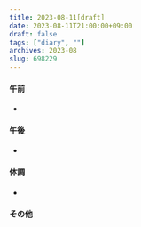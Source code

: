 ```yaml
---
title: 2023-08-11[draft]
date: 2023-08-11T21:00:00+09:00
draft: false
tags: ["diary", ""]
archives: 2023-08
slug: 698229
---
```

#### 午前
- 
#### 午後
- 
#### 体調
- 
#### その他